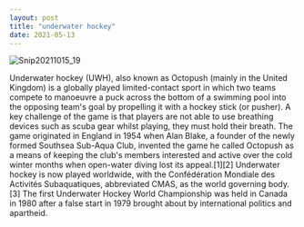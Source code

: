 ```yaml
--- 
layout: post 
title: "underwater hockey" 
date: 2021-05-13 
--- 
```








![Snip20211015_19](https://user-images.githubusercontent.com/92096822/137460786-0030d649-6b21-4bea-8400-f3f432ca07c0.png)

Underwater hockey (UWH), also known as Octopush (mainly in the United Kingdom) is a globally played limited-contact sport in which two teams compete to manoeuvre a puck across the bottom of a swimming pool into the opposing team's goal by propelling it with a hockey stick (or pusher). A key challenge of the game is that players are not able to use breathing devices such as scuba gear whilst playing, they must hold their breath. The game originated in England in 1954 when Alan Blake, a founder of the newly formed Southsea Sub-Aqua Club, invented the game he called Octopush as a means of keeping the club's members interested and active over the cold winter months when open-water diving lost its appeal.[1][2] Underwater hockey is now played worldwide, with the Confédération Mondiale des Activités Subaquatiques, abbreviated CMAS, as the world governing body.[3] The first Underwater Hockey World Championship was held in Canada in 1980 after a false start in 1979 brought about by international politics and apartheid. 
